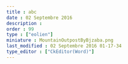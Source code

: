 ```yaml
---
title : abc
date : 02 Septembre 2016
description : 
order : 99
type : ["eolien"]
miniature : MountainOutpostByBjzaba.png
last_modified : 02 Septembre 2016 01-17-34
type_editor : ["CkEditor(Word)"]
---
```

